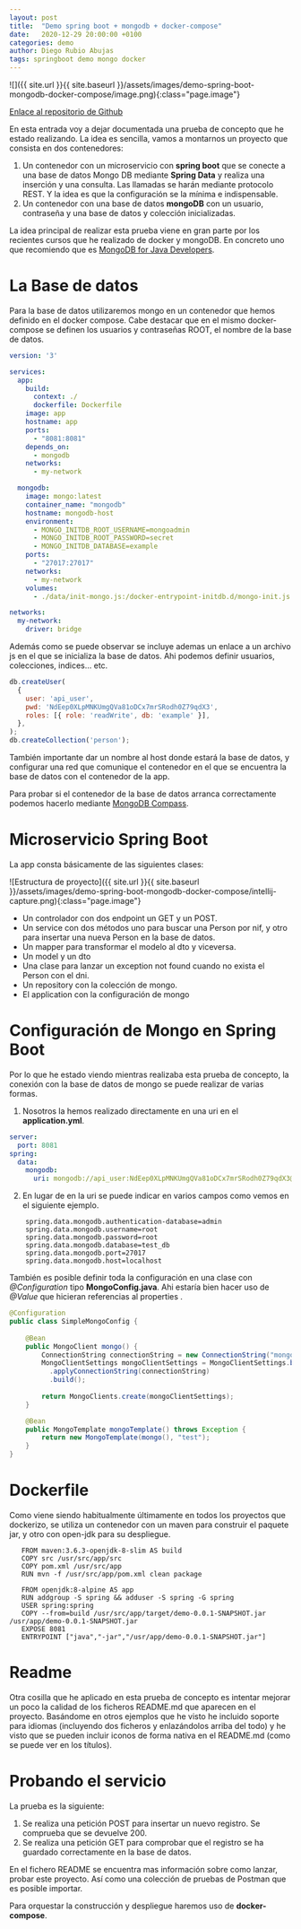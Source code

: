 ```yaml
---
layout: post
title:  "Demo spring boot + mongodb + docker-compose"
date:   2020-12-29 20:00:00 +0100
categories: demo
author: Diego Rubio Abujas
tags: springboot demo mongo docker
---
```


![]({{ site.url }}{{ site.baseurl }}/assets/images/demo-spring-boot-mongodb-docker-compose/image.png){:class="page.image"}

[Enlace al repositorio de Github][repo-github]

En esta entrada voy a dejar documentada una prueba de concepto que he estado realizando. La idea es sencilla, vamos a montarnos un proyecto que consista en dos contenedores:

1. Un contenedor con un microservicio con **spring boot** que se conecte a una base de datos Mongo DB mediante **Spring Data** y realiza una inserción y una consulta. Las llamadas se harán mediante protocolo REST. Y la idea es que la configuración se la mínima e indispensable.
2. Un contenedor con una base de datos **mongoDB** con un usuario, contraseña y una base de datos y colección inicializadas.

La idea principal de realizar esta prueba viene en gran parte por los recientes cursos que he realizado de docker y mongoDB. En concreto uno que recomiendo que es  [MongoDB for Java Developers](https://university.mongodb.com/courses/M220J/about).

# La Base de datos

Para la base de datos utilizaremos mongo en un contenedor que hemos definido en el docker compose. Cabe destacar que en el mismo docker-compose se definen los usuarios y contraseñas ROOT, el nombre de la base de datos.

```yaml
version: '3'

services:
  app:
    build:
      context: ./
      dockerfile: Dockerfile
    image: app
    hostname: app
    ports:
      - "8081:8081"
    depends_on:
      - mongodb
    networks:
      - my-network

  mongodb:
    image: mongo:latest
    container_name: "mongodb"
    hostname: mongodb-host
    environment:
      - MONGO_INITDB_ROOT_USERNAME=mongoadmin
      - MONGO_INITDB_ROOT_PASSWORD=secret
      - MONGO_INITDB_DATABASE=example
    ports:
      - "27017:27017"
    networks:
      - my-network
    volumes:
      - ./data/init-mongo.js:/docker-entrypoint-initdb.d/mongo-init.js:ro

networks:
  my-network:
    driver: bridge
```

Además como se puede observar se incluye ademas un enlace a un archivo js en el que se inicializa la base de datos. Ahi podemos definir usuarios, colecciones, indices... etc. 

```javascript
db.createUser(
  {
    user: 'api_user',
    pwd: 'NdEep0XLpMNKUmgQVa81oDCx7mrSRodh0Z79qdX3',
    roles: [{ role: 'readWrite', db: 'example' }],
  },
);
db.createCollection('person');

```

También importante dar un nombre al host donde estará la base de datos, y configurar una red que comunique el contenedor en el que se encuentra la base de datos con el contenedor de la app. 

Para probar si el contenedor de la base de datos arranca correctamente podemos hacerlo mediante [MongoDB Compass](https://www.mongodb.com/products/compass).

# Microservicio Spring Boot

La app consta básicamente de las siguientes clases:

![Estructura de proyecto]({{ site.url }}{{ site.baseurl }}/assets/images/demo-spring-boot-mongodb-docker-compose/intellij-capture.png){:class="page.image"}

- Un controlador con dos endpoint un GET y un POST.
- Un service con dos métodos uno para buscar una Person por nif, y otro para insertar una nueva Person en la base de datos.
- Un mapper para transformar el modelo al dto y viceversa.
- Un model y un dto
- Una clase para lanzar un exception not found cuando no exista el Person con el dni.
- Un repository con la colección de mongo.
- El application con la configuración de mongo

# Configuración de Mongo en Spring Boot
Por lo que he estado viendo mientras realizaba esta prueba de concepto, la conexión con la base de datos de mongo se puede realizar de varias formas.

1. Nosotros la hemos realizado directamente en una uri en el **application.yml**.

```yaml
server:
  port: 8081
spring:
  data:
    mongodb:
      uri: mongodb://api_user:NdEep0XLpMNKUmgQVa81oDCx7mrSRodh0Z79qdX3@mongodb-host:27017/example
```

2. En lugar de en la uri se puede indicar en varios campos como vemos en el siguiente ejemplo.

```
    spring.data.mongodb.authentication-database=admin
    spring.data.mongodb.username=root
    spring.data.mongodb.password=root
    spring.data.mongodb.database=test_db
    spring.data.mongodb.port=27017
    spring.data.mongodb.host=localhost
```

También es posible definir toda la configuración en una clase con *@Configuration*  tipo **MongoConfig.java**. Ahi estaría bien hacer uso de *@Value* que hicieran referencias al properties .

```java
@Configuration
public class SimpleMongoConfig {
 
    @Bean
    public MongoClient mongo() {
        ConnectionString connectionString = new ConnectionString("mongodb://localhost:27017/test");
        MongoClientSettings mongoClientSettings = MongoClientSettings.builder()
          .applyConnectionString(connectionString)
          .build();
        
        return MongoClients.create(mongoClientSettings);
    }

    @Bean
    public MongoTemplate mongoTemplate() throws Exception {
        return new MongoTemplate(mongo(), "test");
    }
}
```

# Dockerfile
 Como viene siendo habitualmente últimamente en todos los proyectos que dockerizo, se utiliza un contenedor con un maven para construir el paquete jar, y otro con open-jdk para su despliegue.

 ```
    FROM maven:3.6.3-openjdk-8-slim AS build
    COPY src /usr/src/app/src
    COPY pom.xml /usr/src/app
    RUN mvn -f /usr/src/app/pom.xml clean package

    FROM openjdk:8-alpine AS app
    RUN addgroup -S spring && adduser -S spring -G spring
    USER spring:spring
    COPY --from=build /usr/src/app/target/demo-0.0.1-SNAPSHOT.jar /usr/app/demo-0.0.1-SNAPSHOT.jar
    EXPOSE 8081
    ENTRYPOINT ["java","-jar","/usr/app/demo-0.0.1-SNAPSHOT.jar"]

 ```

# Readme
 Otra cosilla que he aplicado en esta prueba de concepto es intentar mejorar un poco la calidad de los ficheros README.md que aparecen en el proyecto. Basándome en otros ejemplos que he visto he incluido soporte para idiomas (incluyendo dos ficheros y enlazándolos arriba del todo) y he visto que se pueden incluir iconos de forma nativa en el README.md (como se puede ver en los títulos).

# Probando el servicio
La prueba es la siguiente:

1. Se realiza una petición POST para insertar un nuevo registro. Se comprueba que se devuelve 200.
2. Se realiza una petición GET para comprobar que el registro se ha guardado correctamente en la base de datos.

En el fichero README se encuentra mas información sobre como lanzar, probar este proyecto. Así como una colección de pruebas de Postman que es posible importar. 



Para orquestar la construcción y despliegue haremos uso de **docker-compose**. 


[repo-github]: https://github.com/drubioa/demo-mongo-springboot